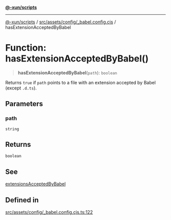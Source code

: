 [**@-xun/scripts**](../../../../../README.md)

***

[@-xun/scripts](../../../../../README.md) / [src/assets/config/\_babel.config.cjs](../README.md) / hasExtensionAcceptedByBabel

# Function: hasExtensionAcceptedByBabel()

> **hasExtensionAcceptedByBabel**(`path`): `boolean`

Returns `true` if `path` points to a file with an extension accepted by Babel
(except `.d.ts`).

## Parameters

### path

`string`

## Returns

`boolean`

## See

[extensionsAcceptedByBabel](../variables/extensionsAcceptedByBabel.md)

## Defined in

[src/assets/config/\_babel.config.cjs.ts:122](https://github.com/Xunnamius/xscripts/blob/395ccb9751d5eb5067af3fe099bacae7d9b7a116/src/assets/config/_babel.config.cjs.ts#L122)
